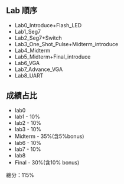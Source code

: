 ## Lab 順序
- Lab0_Introduce+Flash_LED
- Lab1_Seg7
- Lab2_Seg7+Switch
- Lab3_One_Shot_Pulse+Midterm_introduce
- Lab4_Midterm
- Lab5_Midterm+Final_introduce
- Lab6_VGA
- Lab7_Advance_VGA
- Lab8_UART

## 成績占比
- lab0 
- lab1 - 10%
- lab2 - 10%
- lab3 - 10%
- Midterm  - 35%(含5%bonus)
- lab6 - 10%
- lab7 - 10%
- lab8 
- Final - 30%(含10% bonus)

總分：115%


